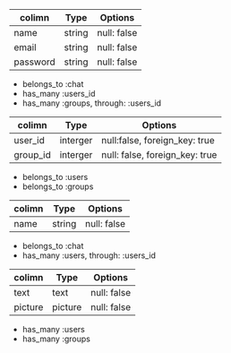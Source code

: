 <!-- ChatSpace DB設計 -->
<!-- usersテーブル -->
|colimn|Type|Options|
|------|----|-------|
|name|string|null: false|
|email|string|null: false|
|password|string|null: false| 
<!-- association -->
- belongs_to :chat
- has_many :users_id
- has_many :groups, through: :users_id

<!-- users_idテーブル -->
|colimn|Type|Options|
|------|----|-------|
|user_id|interger|null:false, foreign_key: true|
|group_id|interger|null: false, foreign_key: true|
<!-- association -->
- belongs_to :users
- belongs_to :groups

<!-- groupsテーブル -->
|colimn|Type|Options|
|------|----|-------|
|name|string|null: false|
<!-- association -->
- belongs_to :chat
- has_many :users, through: :users_id

<!-- chatテーブル -->
|colimn|Type|Options|
|------|----|-------|
|text|text|null: false|
|picture|picture|null: false|
<!-- association -->
- has_many :users
- has_many :groups

